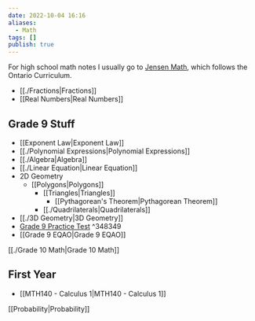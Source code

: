 ```yaml
---
date: 2022-10-04 16:16
aliases:
  - Math
tags: []
publish: true
---
```

For high school math notes I usually go to [Jensen Math](https://www.jensenmath.ca/), which follows the Ontario Curriculum.

- [[./Fractions|Fractions]]
- [[Real Numbers|Real Numbers]]

## Grade 9 Stuff
- [[Exponent Law|Exponent Law]]
- [[./Polynomial Expressions|Polynomial Expressions]]
- [[./Algebra|Algebra]]
- [[./Linear Equation|Linear Equation]]
- 2D Geometry
	- [[Polygons|Polygons]]
		- [[Triangles|Triangles]]
			- [[Pythagorean's Theorem|Pythagorean Theorem]]
		- [[./Quadrilaterals|Quadrilaterals]]
- [[./3D Geometry|3D Geometry]]
- [Grade 9 Practice Test](https://static1.squarespace.com/static/61de416a3e2596709a9237f6/t/65181393ebabbd3914005055/1696076693082/mth1w+Final+Exam+video.pdf) ^348349
- [[Grade 9 EQAO|Grade 9 EQAO]]

[[./Grade 10 Math|Grade 10 Math]]

## First Year
- [[MTH140 - Calculus 1|MTH140 - Calculus 1]]

[[Probability|Probability]]